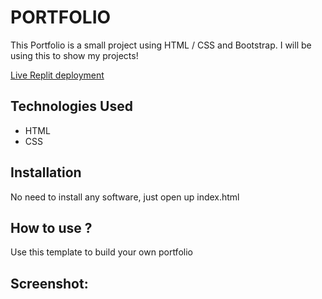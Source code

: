 # PORTFOLIO
This Portfolio is a small project using HTML / CSS and Bootstrap. I will be using this to show my projects!


[Live Replit deployment]()


## Technologies Used
* HTML
* CSS

## Installation
No need to install any software, just open up index.html

## How to use ?
Use this template to build your own portfolio

## Screenshot:
